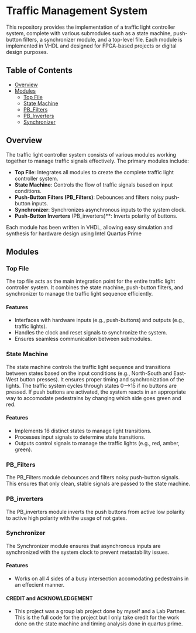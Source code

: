 # Traffic Management System

This repository provides the implementation of a traffic light controller system, complete with various submodules such as a state machine, push-button filters, a synchronizer module, and a top-level file. Each module is implemented in VHDL and designed for FPGA-based projects or digital design purposes.

## Table of Contents
- [Overview](#overview)
- [Modules](#modules)
  - [Top File](#top-file)
  - [State Machine](#state-machine)
  - [PB_Filters](#pb_filters)
  - [PB_Inverters](#pb_inverters)
  - [Synchronizer](#synchronizer)

## Overview
The traffic light controller system consists of various modules working together to manage traffic signals effectively. The primary modules include:
- **Top File**: Integrates all modules to create the complete traffic light controller system.
- **State Machine**: Controls the flow of traffic signals based on input conditions.
- **Push-Button Filters (PB_Filters)**: Debounces and filters noisy push-button inputs.
- **Synchronizer**: Synchronizes asynchronous inputs to the system clock.
- **Push-Button Inverters** (PB_inverters)**: Inverts polarity of buttons.

Each module has been written in VHDL, allowing easy simulation and synthesis for hardware design using Intel Quartus Prime

## Modules

### Top File
The top file acts as the main integration point for the entire traffic light controller system. It combines the state machine, push-button filters, and synchronizer to manage the traffic light sequence efficiently. 

#### Features
- Interfaces with hardware inputs (e.g., push-buttons) and outputs (e.g., traffic lights).
- Handles the clock and reset signals to synchronize the system.
- Ensures seamless communication between submodules.

### State Machine
The state machine controls the traffic light sequence and transitions between states based on the input conditions (e.g., North-South and East-West button presses). It ensures proper timing and synchronization of the lights. The traffic system cycles through states 0-->15 if no buttons are pressed. If push buttons are activated, the system reacts in an appropriate way to accomodate pedestrains by changing which side goes green and red. 

#### Features
- Implements 16 distinct states to manage light transitions.
- Processes input signals to determine state transitions.
- Outputs control signals to manage the traffic lights (e.g., red, amber, green).

### PB_Filters
The PB_Filters module debounces and filters noisy push-button signals. This ensures that only clean, stable signals are passed to the state machine.

### PB_inverters
The PB_inverters module inverts the push buttons from active low polarity to active high polarity with the usage of not gates. 

### Synchronizer
The Synchronizer module ensures that asynchronous inputs are synchronized with the system clock to prevent metastability issues.

#### Features
- Works on all 4 sides of a busy intersection accomodating pedestrains in an effecient manner.

#### CREDIT and ACKNOWLEDGEMENT
- This project was a group lab project done by myself and a Lab Partner. This is the full code for the project but I only take credit for the work done on the state machine and timing analysis done in quartus prime. 

